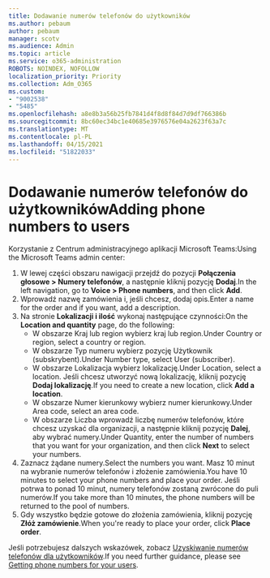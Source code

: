 ```yaml
---
title: Dodawanie numerów telefonów do użytkowników
ms.author: pebaum
author: pebaum
manager: scotv
ms.audience: Admin
ms.topic: article
ms.service: o365-administration
ROBOTS: NOINDEX, NOFOLLOW
localization_priority: Priority
ms.collection: Adm_O365
ms.custom:
- "9002538"
- "5485"
ms.openlocfilehash: a8e8b3a56b25fb7841d4f8d8f84d7d9df766386b
ms.sourcegitcommit: 8bc60ec34bc1e40685e3976576e04a2623f63a7c
ms.translationtype: MT
ms.contentlocale: pl-PL
ms.lasthandoff: 04/15/2021
ms.locfileid: "51822033"
---
```

# <a name="adding-phone-numbers-to-users"></a><span data-ttu-id="0b90b-102">Dodawanie numerów telefonów do użytkowników</span><span class="sxs-lookup"><span data-stu-id="0b90b-102">Adding phone numbers to users</span></span>

<span data-ttu-id="0b90b-103">Korzystanie z Centrum administracyjnego aplikacji Microsoft Teams:</span><span class="sxs-lookup"><span data-stu-id="0b90b-103">Using the Microsoft Teams admin center:</span></span>

1. <span data-ttu-id="0b90b-104">W lewej części obszaru nawigacji przejdź do pozycji **Połączenia głosowe > Numery telefonów**, a następnie kliknij pozycję **Dodaj**.</span><span class="sxs-lookup"><span data-stu-id="0b90b-104">In the left navigation, go to **Voice > Phone numbers**, and then click **Add**.</span></span>
2. <span data-ttu-id="0b90b-105">Wprowadź nazwę zamówienia i, jeśli chcesz, dodaj opis.</span><span class="sxs-lookup"><span data-stu-id="0b90b-105">Enter a name for the order and if you want, add a description.</span></span>
3. <span data-ttu-id="0b90b-106">Na stronie **Lokalizacji i ilość** wykonaj następujące czynności:</span><span class="sxs-lookup"><span data-stu-id="0b90b-106">On the **Location and quantity** page, do the following:</span></span>
    - <span data-ttu-id="0b90b-107">W obszarze Kraj lub region wybierz kraj lub region.</span><span class="sxs-lookup"><span data-stu-id="0b90b-107">Under Country or region, select a country or region.</span></span>
    - <span data-ttu-id="0b90b-108">W obszarze Typ numeru wybierz pozycję Użytkownik (subskrybent).</span><span class="sxs-lookup"><span data-stu-id="0b90b-108">Under Number type, select User (subscriber).</span></span>
    - <span data-ttu-id="0b90b-109">W obszarze Lokalizacja wybierz lokalizację.</span><span class="sxs-lookup"><span data-stu-id="0b90b-109">Under Location, select a location.</span></span> <span data-ttu-id="0b90b-110">Jeśli chcesz utworzyć nową lokalizację, kliknij pozycję **Dodaj lokalizację**.</span><span class="sxs-lookup"><span data-stu-id="0b90b-110">If you need to create a new location, click **Add a location**.</span></span>
    - <span data-ttu-id="0b90b-111">W obszarze Numer kierunkowy wybierz numer kierunkowy.</span><span class="sxs-lookup"><span data-stu-id="0b90b-111">Under Area code, select an area code.</span></span>
    - <span data-ttu-id="0b90b-112">W obszarze Liczba wprowadź liczbę numerów telefonów, które chcesz uzyskać dla organizacji, a następnie kliknij pozycję **Dalej**, aby wybrać numery.</span><span class="sxs-lookup"><span data-stu-id="0b90b-112">Under Quantity, enter the number of numbers that you want for your organization, and then click **Next** to select your numbers.</span></span>
4. <span data-ttu-id="0b90b-113">Zaznacz żądane numery.</span><span class="sxs-lookup"><span data-stu-id="0b90b-113">Select the numbers you want.</span></span> <span data-ttu-id="0b90b-114">Masz 10 minut na wybranie numerów telefonów i złożenie zamówienia.</span><span class="sxs-lookup"><span data-stu-id="0b90b-114">You have 10 minutes to select your phone numbers and place your order.</span></span> <span data-ttu-id="0b90b-115">Jeśli potrwa to ponad 10 minut, numery telefonów zostaną zwrócone do puli numerów.</span><span class="sxs-lookup"><span data-stu-id="0b90b-115">If you take more than 10 minutes, the phone numbers will be returned to the pool of numbers.</span></span>
5. <span data-ttu-id="0b90b-116">Gdy wszystko będzie gotowe do złożenia zamówienia, kliknij pozycję **Złóż zamówienie**.</span><span class="sxs-lookup"><span data-stu-id="0b90b-116">When you're ready to place your order, click **Place order**.</span></span>

<span data-ttu-id="0b90b-117">Jeśli potrzebujesz dalszych wskazówek, zobacz [Uzyskiwanie numerów telefonów dla użytkowników](https://docs.microsoft.com/microsoftteams/getting-phone-numbers-for-your-users).</span><span class="sxs-lookup"><span data-stu-id="0b90b-117">If you need further guidance, please see [Getting phone numbers for your users](https://docs.microsoft.com/microsoftteams/getting-phone-numbers-for-your-users).</span></span>
